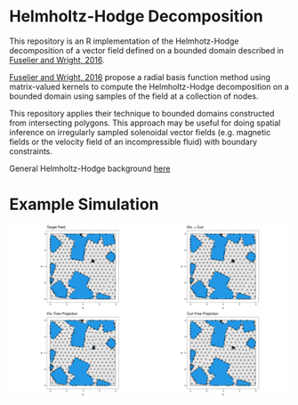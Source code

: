 # Helmholtz-Hodge Decomposition

This repository is an R implementation of the Helmhotz-Hodge decomposition of a vector field defined on a bounded domain described in [Fuselier and Wright, 2016](https://arxiv.org/abs/1502.01575). 

[Fuselier and Wright, 2016](https://arxiv.org/abs/1502.01575) propose a radial basis function method using matrix-valued kernels to compute the Helmholtz-Hodge decomposition on a bounded domain using samples of the field at a collection of nodes.

This repository applies their technique to bounded domains constructed from intersecting polygons. This approach may be useful for doing spatial inference on irregularly sampled solenoidal vector fields (e.g. magnetic fields or the velocity field of an incompressible fluid) with boundary constraints.

General Helmholtz-Hodge background [here](./doc/details.pdf)

# Example Simulation

![](analysis/fig/hh_multipoly.png)